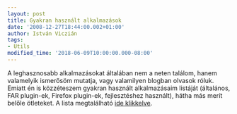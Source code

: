 ```yaml
---
layout: post
title: Gyakran használt alkalmazások
date: '2008-12-27T18:44:00.002+01:00'
author: István Viczián
tags:
- Utils
modified_time: '2018-06-09T10:00:00.000-08:00'
---
```


A leghasznosabb alkalmazásokat általában nem a neten találom, hanem
valamelyik ismerősöm mutatja, vagy valamilyen blogban olvasok róluk.
Emiatt én is közzéteszem gyakran használt alkalmazásaim listáját
(általános, FAR plugin-ek, Firefox plugin-ek, fejlesztéshez használt),
hátha más merít belőle ötleteket. A lista megtalálható
[ide klikkelve](/alkalmazasok-windows.html).

